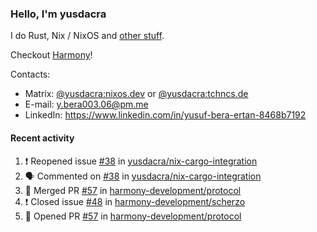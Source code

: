 ### Hello, I'm yusdacra

I do Rust, Nix / NixOS and [other stuff](https://yusdacra.gitlab.io/about).

Checkout [Harmony](https://github.com/harmony-development)!

Contacts:
- Matrix: [@yusdacra:nixos.dev](https://matrix.to/#/@yusdacra:nixos.dev) or [@yusdacra:tchncs.de](https://matrix.to/#/@yusdacra:tchncs.de)
- E-mail: y.bera003.06@pm.me
- LinkedIn: https://www.linkedin.com/in/yusuf-bera-ertan-8468b7192

#### Recent activity

<!--START_SECTION:activity-->
1. ❗️ Reopened issue [#38](https://github.com/yusdacra/nix-cargo-integration/issues/38) in [yusdacra/nix-cargo-integration](https://github.com/yusdacra/nix-cargo-integration)
2. 🗣 Commented on [#38](https://github.com/yusdacra/nix-cargo-integration/issues/38) in [yusdacra/nix-cargo-integration](https://github.com/yusdacra/nix-cargo-integration)
3. 🎉 Merged PR [#57](https://github.com/harmony-development/protocol/pull/57) in [harmony-development/protocol](https://github.com/harmony-development/protocol)
4. ❗️ Closed issue [#48](https://github.com/harmony-development/scherzo/issues/48) in [harmony-development/scherzo](https://github.com/harmony-development/scherzo)
5. 💪 Opened PR [#57](https://github.com/harmony-development/protocol/pull/57) in [harmony-development/protocol](https://github.com/harmony-development/protocol)
<!--END_SECTION:activity-->
